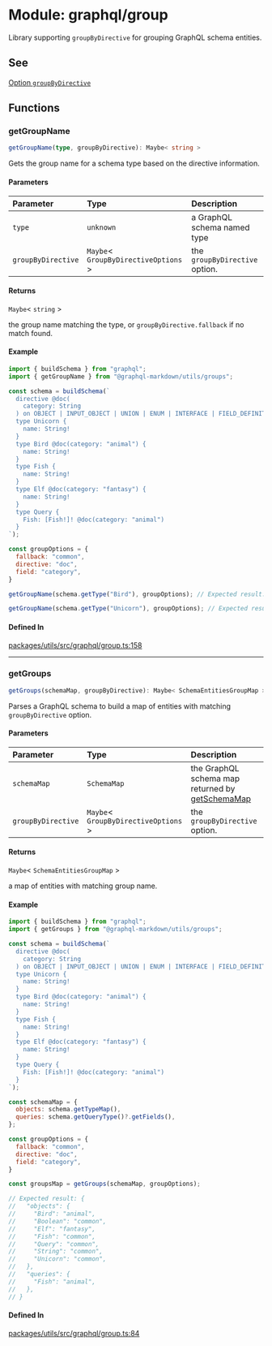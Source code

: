 # Module: graphql/group

Library supporting `groupByDirective` for grouping GraphQL schema entities.

## See

[Option `groupByDirective`](https://graphql-markdown.github.io/docs/advanced/group-by-directive)

## Functions

### getGroupName

```ts
getGroupName(type, groupByDirective): Maybe< string >
```

Gets the group name for a schema type based on the directive information.

#### Parameters

| Parameter | Type | Description |
| :------ | :------ | :------ |
| `type` | `unknown` | a GraphQL schema named type |
| `groupByDirective` | `Maybe`\< `GroupByDirectiveOptions` \> | the `groupByDirective` option. |

#### Returns

`Maybe`\< `string` \>

the group name matching the type, or `groupByDirective.fallback` if no match found.

#### Example

```js
import { buildSchema } from "graphql";
import { getGroupName } from "@graphql-markdown/utils/groups";

const schema = buildSchema(`
  directive @doc(
    category: String
  ) on OBJECT | INPUT_OBJECT | UNION | ENUM | INTERFACE | FIELD_DEFINITION | ARGUMENT_DEFINITION
  type Unicorn {
    name: String!
  }
  type Bird @doc(category: "animal") {
    name: String!
  }
  type Fish {
    name: String!
  }
  type Elf @doc(category: "fantasy") {
    name: String!
  }
  type Query {
    Fish: [Fish!]! @doc(category: "animal")
  }
`);

const groupOptions = {
  fallback: "common",
  directive: "doc",
  field: "category",
}

getGroupName(schema.getType("Bird"), groupOptions); // Expected result: "animal"

getGroupName(schema.getType("Unicorn"), groupOptions); // Expected result: "common"

```

#### Defined In

[packages/utils/src/graphql/group.ts:158](https://github.com/graphql-markdown/graphql-markdown/blob/466abea6/packages/utils/src/graphql/group.ts#L158)

***

### getGroups

```ts
getGroups(schemaMap, groupByDirective): Maybe< SchemaEntitiesGroupMap >
```

Parses a GraphQL schema to build a map of entities with matching `groupByDirective` option.

#### Parameters

| Parameter | Type | Description |
| :------ | :------ | :------ |
| `schemaMap` | `SchemaMap` | the GraphQL schema map returned by [getSchemaMap](graphql_introspection.md#getschemamap) |
| `groupByDirective` | `Maybe`\< `GroupByDirectiveOptions` \> | the `groupByDirective` option. |

#### Returns

`Maybe`\< `SchemaEntitiesGroupMap` \>

a map of entities with matching group name.

#### Example

```js
import { buildSchema } from "graphql";
import { getGroups } from "@graphql-markdown/utils/groups";

const schema = buildSchema(`
  directive @doc(
    category: String
  ) on OBJECT | INPUT_OBJECT | UNION | ENUM | INTERFACE | FIELD_DEFINITION | ARGUMENT_DEFINITION
  type Unicorn {
    name: String!
  }
  type Bird @doc(category: "animal") {
    name: String!
  }
  type Fish {
    name: String!
  }
  type Elf @doc(category: "fantasy") {
    name: String!
  }
  type Query {
    Fish: [Fish!]! @doc(category: "animal")
  }
`);

const schemaMap = {
  objects: schema.getTypeMap(),
  queries: schema.getQueryType()?.getFields(),
};

const groupOptions = {
  fallback: "common",
  directive: "doc",
  field: "category",
}

const groupsMap = getGroups(schemaMap, groupOptions);

// Expected result: {
//   "objects": {
//     "Bird": "animal",
//     "Boolean": "common",
//     "Elf": "fantasy",
//     "Fish": "common",
//     "Query": "common",
//     "String": "common",
//     "Unicorn": "common",
//   },
//   "queries": {
//     "Fish": "animal",
//   },
// }
```

#### Defined In

[packages/utils/src/graphql/group.ts:84](https://github.com/graphql-markdown/graphql-markdown/blob/466abea6/packages/utils/src/graphql/group.ts#L84)
